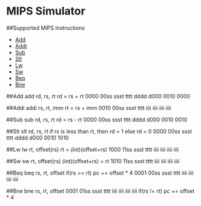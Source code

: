 # MIPS Simulator

##Supported MIPS Instructions
- [Add](#add)
- [Addi](#addi)
- [Sub](#sub)
- [Slt](#slt)
- [Lw](#lw)
- [Sw](#sw)
- [Beq](#beq)
- [Bne](#bne)

##Add
add rd, rs, rt
rd = rs + rt
0000 00ss ssst tttt dddd d000 0010 0000

##Addi
addi rs, rt, imm
rt = rs + imm
0010 00ss ssst tttt iiii iiii iiii iiii

##Sub
sub rd, rs, rt
rd = rs - rt
0000 00ss ssst tttt dddd d000 0010 0010

##Slt
slt rd, rs, rt
if rs is less than rt, then rd = 1 else rd = 0
0000 00ss ssst tttt dddd d000 0010 1010 

##Lw
lw rt, offset(rs)
rt = *(int*)(offset+rs)
1000 11ss ssst tttt iiii iiii iiii iiii

##Sw
sw rt, offset(rs)
*(int*)(offset+rs) = rt
1010 11ss ssst tttt iiii iiii iiii iiii

##Beq
beq rs, rt, offset
if(rs == rt) pc += offset * 4
0001 00ss ssst tttt iiii iiii iiii iiii

##Bne
bne rs, rt, offset
0001 01ss ssst tttt iiii iiii iiii iiii
if(rs != rt) pc += offset * 4
